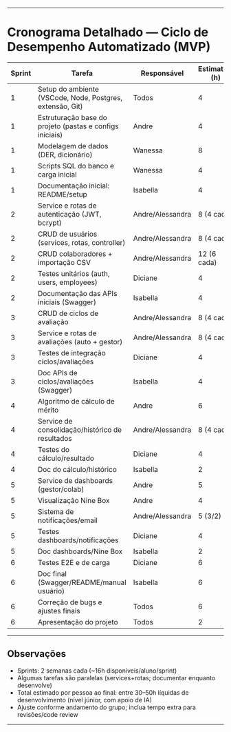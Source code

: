 ***

# Cronograma Detalhado — Ciclo de Desempenho Automatizado (MVP)

| Sprint | Tarefa                                                            | Responsável        | Estimativa (h) |
|--------|-------------------------------------------------------------------|--------------------|----------------|
| 1      | Setup do ambiente (VSCode, Node, Postgres, extensão, Git)         | Todos              | 4              |
| 1      | Estruturação base do projeto (pastas e configs iniciais)          | Andre              | 4              |
| 1      | Modelagem de dados (DER, dicionário)                              | Wanessa            | 8              |
| 1      | Scripts SQL do banco e carga inicial                              | Wanessa            | 4              |
| 1      | Documentação inicial: README/setup                                | Isabella           | 4              |
| 2      | Service e rotas de autenticação (JWT, bcrypt)                     | Andre/Alessandra   | 8 (4 cada)     |
| 2      | CRUD de usuários (services, rotas, controller)                    | Andre/Alessandra   | 8 (4 cada)     |
| 2      | CRUD colaboradores + importação CSV                               | Andre/Alessandra   | 12 (6 cada)    |
| 2      | Testes unitários (auth, users, employees)                         | Diciane            | 4              |
| 2      | Documentação das APIs iniciais (Swagger)                          | Isabella           | 4              |
| 3      | CRUD de ciclos de avaliação                                       | Andre/Alessandra   | 8 (4 cada)     |
| 3      | Service e rotas de avaliações (auto + gestor)                     | Andre/Alessandra   | 8 (4 cada)     |
| 3      | Testes de integração ciclos/avaliações                            | Diciane            | 4              |
| 3      | Doc APIs de ciclos/avaliações (Swagger)                           | Isabella           | 4              |
| 4      | Algoritmo de cálculo de mérito                                    | Andre              | 6              |
| 4      | Service de consolidação/histórico de resultados                   | Andre/Alessandra   | 8 (4 cada)     |
| 4      | Testes do cálculo/resultado                                       | Diciane            | 4              |
| 4      | Doc do cálculo/histórico                                          | Isabella           | 2              |
| 5      | Service de dashboards (gestor/colab)                              | Andre              | 5              |
| 5      | Visualização Nine Box                                             | Andre              | 4              |
| 5      | Sistema de notificações/email                                     | Andre/Alessandra   | 5 (3/2)        |
| 5      | Testes dashboards/notificações                                    | Diciane            | 4              |
| 5      | Doc dashboards/Nine Box                                           | Isabella           | 2              |
| 6      | Testes E2E e de carga                                             | Diciane            | 6              |
| 6      | Doc final (Swagger/README/manual usuário)                         | Isabella           | 6              |
| 6      | Correção de bugs e ajustes finais                                 | Todos              | 6              |
| 6      | Apresentação do projeto                                           | Todos              | 2              |

***

## Observações

- Sprints: 2 semanas cada (~16h disponíveis/aluno/sprint)
- Algumas tarefas são paralelas (services+rotas; documentar enquanto desenvolve)
- Total estimado por pessoa ao final: entre 30–50h líquidas de desenvolvimento (nível júnior, com apoio de IA)
- Ajuste conforme andamento do grupo; inclua tempo extra para revisões/code review

***